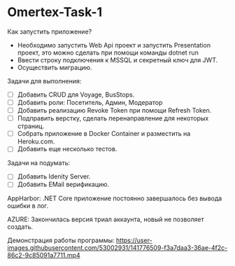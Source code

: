 # Omertex-Task-1

Как запустить приложение?

- Необходимо запустить Web Api проект и запустить Presentation проект, это можно сделать при помощи команды dotnet run
- Ввести строку подключения к MSSQL и секретный ключ для JWT.
- Осуществить миграцию.


Задачи для выполнения:

- [ ] Добавить CRUD для Voyage, BusStops.
- [ ] Добавить роли: Посетитель, Админ, Модератор
- [ ] Добавить реализацию Revoke Token при помощи Refresh Token.
- [ ] Подправить верстку, сделать перенаправление для некоторых страниц.
- [ ] Собрать приложение в Docker Container и разместить на Heroku.com.
- [ ] Добавить еще несколько тестов.

Задачи на подумать:
- [ ] Добавить Idenity Server.
- [ ] Добавить EMail верификацию.

AppHarbor:
.NET Core приложение постоянно завершалось без вывода ошибки в лог.

AZURE:
Закончилась версия триал аккаунта, новый не позволяет создать.


Демонстрация работы программы:
https://user-images.githubusercontent.com/53002931/141776509-f3a7daa3-36ae-4f2c-86c2-9c85091a7711.mp4

